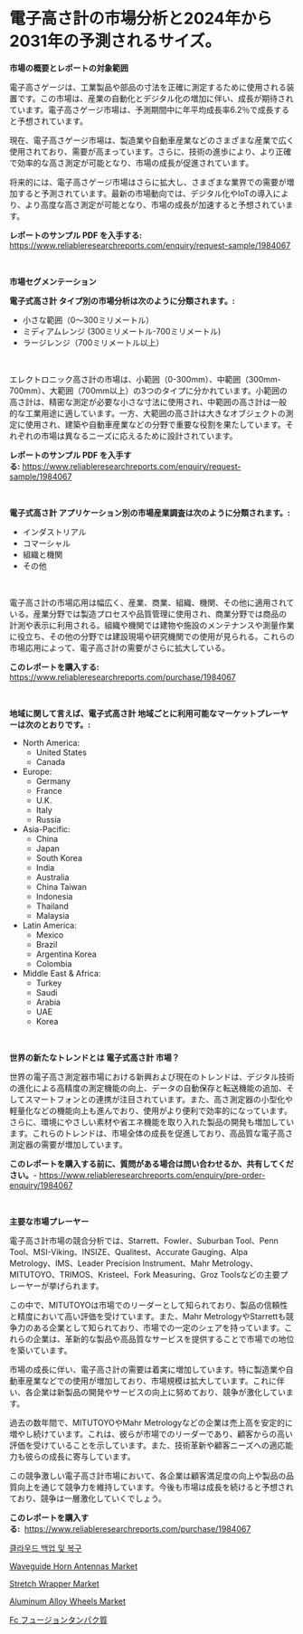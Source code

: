 <p><h1>電子高さ計の市場分析と2024年から2031年の予測されるサイズ。</h1></p><p><strong>市場の概要とレポートの対象範囲</strong></p>
<p><p>電子高さゲージは、工業製品や部品の寸法を正確に測定するために使用される装置です。この市場は、産業の自動化とデジタル化の増加に伴い、成長が期待されています。電子高さゲージ市場は、予測期間中に年平均成長率6.2％で成長すると予想されています。</p><p>現在、電子高さゲージ市場は、製造業や自動車産業などのさまざまな産業で広く使用されており、需要が高まっています。さらに、技術の進歩により、より正確で効率的な高さ測定が可能となり、市場の成長が促進されています。</p><p>将来的には、電子高さゲージ市場はさらに拡大し、さまざまな業界での需要が増加すると予測されています。最新の市場動向では、デジタル化やIoTの導入により、より高度な高さ測定が可能となり、市場の成長が加速すると予想されています。</p></p>
<p><strong>レポートのサンプル PDF を入手する:</strong> <a href="https://www.reliableresearchreports.com/enquiry/request-sample/1984067">https://www.reliableresearchreports.com/enquiry/request-sample/1984067</a></p>
<p>&nbsp;</p>
<p><strong>市場セグメンテーション</strong></p>
<p><strong>電子式高さ計 タイプ別の市場分析は次のように分類されます。:</strong></p>
<p><ul><li>小さな範囲（0〜300ミリメートル）</li><li>ミディアムレンジ (300ミリメートル-700ミリメートル)</li><li>ラージレンジ（700ミリメートル以上）</li></ul></p>
<p>&nbsp;</p>
<p><p>エレクトロニック高さ計の市場は、小範囲（0-300mm）、中範囲（300mm-700mm）、大範囲（700mm以上）の3つのタイプに分かれています。小範囲の高さ計は、精密な測定が必要な小さな寸法に使用され、中範囲の高さ計は一般的な工業用途に適しています。一方、大範囲の高さ計は大きなオブジェクトの測定に使用され、建築や自動車産業などの分野で重要な役割を果たしています。それぞれの市場は異なるニーズに応えるために設計されています。</p></p>
<p><strong>レポートのサンプル PDF を入手する:</strong>&nbsp;<a href="https://www.reliableresearchreports.com/enquiry/request-sample/1984067">https://www.reliableresearchreports.com/enquiry/request-sample/1984067</a></p>
<p>&nbsp;</p>
<p><strong> 電子式高さ計 アプリケーション別の市場産業調査は次のように分類されます。:</strong></p>
<p><ul><li>インダストリアル</li><li>コマーシャル</li><li>組織と機関</li><li>その他</li></ul></p>
<p>&nbsp;</p>
<p><p>電子高さ計の市場応用は幅広く、産業、商業、組織、機関、その他に適用されている。産業分野では製造プロセスや品質管理に使用され、商業分野では商品の計測や表示に利用される。組織や機関では建物や施設のメンテナンスや測量作業に役立ち、その他の分野では建設現場や研究機関での使用が見られる。これらの市場応用によって、電子高さ計の需要がさらに拡大している。</p></p>
<p><strong>このレポートを購入する:</strong>&nbsp; <a href="https://www.reliableresearchreports.com/purchase/1984067">https://www.reliableresearchreports.com/purchase/1984067</a></p>
<p>&nbsp;</p>
<p><strong>地域に関して言えば、電子式高さ計 地域ごとに利用可能なマーケットプレーヤーは次のとおりです。:</strong></p>
<p><ul>
    <li>
        North America:
        <ul>
            <li>United States</li>
            <li>Canada</li>
        </ul>
    </li>
    <li>
        Europe:
        <ul>
            <li>Germany</li>
            <li>France</li>
            <li>U.K.</li>
            <li>Italy</li>
            <li>Russia</li>
        </ul>
    </li>
    <li>
        Asia-Pacific:
        <ul>
            <li>China</li>
            <li>Japan</li>
            <li>South Korea</li>
            <li>India</li>
            <li>Australia</li>
            <li>China Taiwan</li>
            <li>Indonesia</li>
            <li>Thailand</li>
            <li>Malaysia</li>
        </ul>
    </li>
    <li>
        Latin America:
        <ul>
            <li>Mexico</li>
            <li>Brazil</li>
            <li>Argentina Korea</li>
            <li>Colombia</li>
        </ul>
    </li>
    <li>
        Middle East & Africa:
        <ul>
            <li>Turkey</li>
            <li>Saudi</li>
            <li>Arabia</li>
            <li>UAE</li>
            <li>Korea</li>
        </ul>
    </li>
    </ul></p>
<p>&nbsp;</p>
<p><strong>世界の新たなトレンドとは 電子式高さ計 市場？</strong></p>
<p><p>世界の電子高さ測定器市場における新興および現在のトレンドは、デジタル技術の進化による高精度の測定機能の向上、データの自動保存と転送機能の追加、そしてスマートフォンとの連携が注目されています。また、高さ測定器の小型化や軽量化などの機能向上も進んでおり、使用がより便利で効率的になっています。さらに、環境にやさしい素材や省エネ機能を取り入れた製品の開発も増加しています。これらのトレンドは、市場全体の成長を促進しており、高品質な電子高さ測定器の需要が増加しています。</p></p>
<p><strong>このレポートを購入する前に、質問がある場合は問い合わせるか、共有してください。</strong>- <a href="https://www.reliableresearchreports.com/enquiry/pre-order-enquiry/1984067">https://www.reliableresearchreports.com/enquiry/pre-order-enquiry/1984067</a></p>
<p>&nbsp;</p>
<p><strong>主要な市場プレーヤー</strong></p>
<p><p>電子高さ計市場の競合分析では、Starrett、Fowler、Suburban Tool、Penn Tool、MSI-Viking、INSIZE、Qualitest、Accurate Gauging、Alpa Metrology、IMS、Leader Precision Instrument、Mahr Metrology、MITUTOYO、TRIMOS、Kristeel、Fork Measuring、Groz Toolsなどの主要プレーヤーが挙げられます。</p><p>この中で、MITUTOYOは市場でのリーダーとして知られており、製品の信頼性と精度において高い評価を受けています。また、Mahr MetrologyやStarrettも競争力のある企業として知られており、市場での一定のシェアを持っています。これらの企業は、革新的な製品や高品質なサービスを提供することで市場での地位を築いています。</p><p>市場の成長に伴い、電子高さ計の需要は着実に増加しています。特に製造業や自動車産業などでの使用が増加しており、市場規模は拡大しています。これに伴い、各企業は新製品の開発やサービスの向上に努めており、競争が激化しています。</p><p>過去の数年間で、MITUTOYOやMahr Metrologyなどの企業は売上高を安定的に増やし続けています。これは、彼らが市場でのリーダーであり、顧客からの高い評価を受けていることを示しています。また、技術革新や顧客ニーズへの適応能力も彼らの成長に寄与しています。</p><p>この競争激しい電子高さ計市場において、各企業は顧客満足度の向上や製品の品質向上を通じて競争力を維持しています。今後も市場は成長を続けると予想されており、競争は一層激化していくでしょう。</p></p>
<p><strong>このレポートを購入する:</strong>&nbsp;&nbsp;<a href="https://www.reliableresearchreports.com/purchase/1984067">https://www.reliableresearchreports.com/purchase/1984067</a></p>
<p><p><a href="https://github.com/Penelolack456456/Market-Research-Report-List-1/blob/main/237858010909.md">클라우드 백업 및 복구</a></p><p><a href="https://github.com/provorikovar/Market-Research-Report-List-3/blob/main/waveguide-horn-antennas-market.md">Waveguide Horn Antennas Market</a></p><p><a href="https://view.publitas.com/reportprime-1/stretch-wrapper-market-analysis-and-market-size-global-industry-overview-market-segmentation-and-forecast-2024-to-2031/">Stretch Wrapper Market</a></p><p><a href="https://issuu.com/reportprime-2/docs/aluminum-alloy-wheels-market-size-2030.pptx">Aluminum Alloy Wheels Market</a></p><p><a href="https://medium.com/@skylarreilly36/fc-fusion-protein%E5%B8%82%E5%A0%B4%E8%A6%8F%E6%A8%A1-%E5%B8%82%E5%A0%B4%E5%B1%95%E6%9C%9B%E3%81%A8%E5%B8%82%E5%A0%B4%E4%BA%88%E6%B8%AC-2024%E5%B9%B4%E3%81%8B%E3%82%892031%E5%B9%B4-aa30c706387d">Fc フュージョンタンパク質</a></p></p>